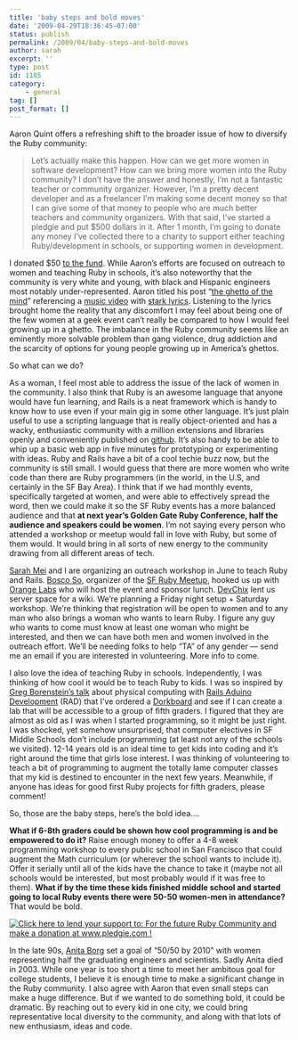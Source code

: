 ```yaml
---
title: 'baby steps and bold moves'
date: '2009-04-29T18:36:45-07:00'
status: publish
permalink: /2009/04/baby-steps-and-bold-moves
author: sarah
excerpt: ''
type: post
id: 1185
category:
    - general
tag: []
post_format: []
---
```

Aaron Quint offers a refreshing shift to the broader issue of how to diversify the Ruby community:

> Let’s actually make this happen. How can we get more women in software development? How can we bring more women into the Ruby community? I don’t have the answer and honestly, I’m not a fantastic teacher or community organizer. However, I’m a pretty decent developer and as a freelancer I’m making some decent money so that I can give some of that money to people who are much better teachers and community organizers. With that said, I’ve started a pledgie and put $500 dollars in it. After 1 month, I’m going to donate any money I’ve collected there to a charity to support either teaching Ruby/development in schools, or supporting women in development.

I donated $50 [to the fund](http://www.pledgie.com/campaigns/4003). While Aaron’s efforts are focused on outreach to women and teaching Ruby in schools, it’s also noteworthy that the community is very white and young, with black and Hispanic engineers most notably under-represented. Aaron titled his post “[the ghetto of the mind](http://www.quirkey.com/blog/2009/04/27/the-ghetto-of-the-mind/)” referencing a [music video](http://www.youtube.com/watch?v=RwHP_vQtPcM) with [stark lyrics](http://www.metrolyrics.com/ghettos-of-the-mind-lyrics-pete-rock-and-cl-smooth.html). Listening to the lyrics brought home the reality that any discomfort I may feel about being one of the few women at a geek event can’t really be compared to how I would feel growing up in a ghetto. The imbalance in the Ruby community seems like an eminently more solvable problem than gang violence, drug addiction and the scarcity of options for young people growing up in America’s ghettos.

So what can we do?

As a woman, I feel most able to address the issue of the lack of women in the community. I also think that Ruby is an awesome language that anyone would have fun learning, and Rails is a neat framework which is handy to know how to use even if your main gig in some other language. It’s just plain useful to use a scripting language that is really object-oriented and has a wacky, enthusiastic community with a million extensions and libraries openly and conveniently published on [github](http://www.github.com). It’s also handy to be able to whip up a basic web app in five minutes for prototyping or experimenting with ideas. Ruby and Rails have a bit of a cool techie buzz now, but the community is still small. I would guess that there are more women who write code than there are Ruby programmers (in the world, in the U.S, and certainly in the SF Bay Area). I think that if we had monthly events, specifically targeted at women, and were able to effectively spread the word, then we could make it so the SF Ruby events has a more balanced audience and that **at next year’s Golden Gate Ruby Conference, half the audience and speakers could be women**. I’m not saying every person who attended a workshop or meetup would fall in love with Ruby, but some of them would. It would bring in all sorts of new energy to the community drawing from all different areas of tech.

[Sarah Mei](http://srwustner.com/) and I are organizing an outreach workshop in June to teach Ruby and Rails. [Bosco So](http://boscoso.blogspot.com/), organizer of the [SF Ruby Meetup](http://www.meetup.com/sfruby/), hooked us up with [Orange Labs](http://www.francetelecom.com/en_EN/) who will host the event and sponsor lunch. [DevChix](http://www.devchix.com/) lent us server space for a wiki. We’re planning a Friday night setup + Saturday workshop. We’re thinking that registration will be open to women and to any man who also brings a woman who wants to learn Ruby. I figure any guy who wants to come must know at least one woman who might be interested, and then we can have both men and women involved in the outreach effort. We’ll be needing folks to help “TA” of any gender — send me an email if you are interested in volunteering. More info to come.

I also love the idea of teaching Ruby in schools. Independently, I was thinking of how cool it would be to teach Ruby to kids. I was so inspired by [Greg Borenstein’s talk](http://pivotallabs.com/users/chad/blog/articles/805-gogaruco-09-arduino-is-rails-for-hardware-hacking-greg-borenstein) about physical computing with [Rails Aduino Development](http://rad.rubyforge.org/) (RAD) that I’ve ordered a [Dorkboard](http://www.dorkbotpdx.org/wiki/dorkboard) and see if I can create a lab that will be accessible to a group of fifth graders. I figured that they are almost as old as I was when I started programming, so it might be just right. I was shocked, yet somehow unsurprised, that computer electives in SF Middle Schools don’t include programming (at least not any of the schools we visited). 12-14 years old is an ideal time to get kids into coding and it’s right around the time that girls lose interest. I was thinking of volunteering to teach a bit of programming to augment the totally lame computer classes that my kid is destined to encounter in the next few years. Meanwhile, if anyone has ideas for good first Ruby projects for fifth graders, please comment!

So, those are the baby steps, here’s the bold idea….

**What if 6-8th graders could be shown how cool programming is and be empowered to do it?** Raise enough money to offer a 4-8 week programming workshop to every public school in San Francisco that could augment the Math curriculum (or wherever the school wants to include it). Offer it serially until all of the kids have the chance to take it (maybe not all schools would be interested, but most probably would if it was free to them). **What if by the time these kids finished middle school and started going to local Ruby events there were 50-50 women-men in attendance?** That would be bold.

[![Click here to lend your support to: For the future Ruby Community and make a donation at www.pledgie.com !](http://www.pledgie.com/campaigns/4003.png?skin_name=chrome)](http://www.pledgie.com/campaigns/4003)

In the late 90s, [Anita Borg](http://everything2.com/title/Anita%2520Borg) set a goal of “50/50 by 2010” with women representing half the graduating engineers and scientists. Sadly Anita died in 2003. While one year is too short a time to meet her ambitous goal for college students, I believe it is enough time to make a significant change in the Ruby community. I also agree with Aaron that even small steps can make a huge difference. But if we wanted to do something bold, it could be dramatic. By reaching out to every kid in one city, we could bring representative local diversity to the community, and along with that lots of new enthusiasm, ideas and code.